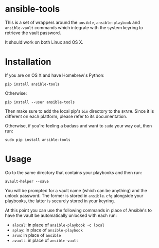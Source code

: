 ansible-tools
=============

This is a set of wrappers around the `ansible`, `ansible-playbook` and
`ansible-vault` commands which integrate with the system keyring to retrieve
the vault password.

It should work on both Linux and OS X.


# Installation

If you are on OS X and have Homebrew's Python:

    pip install ansible-tools

Otherwise:

    pip install --user ansible-tools

Then make sure to add the local pip's `bin` directory to the `$PATH`. Since it
is different on each platform, please refer to its documentation.

Otherwise, if you're feeling a badass and want to `sudo` your way out, then
run:

    sudo pip install ansible-tools


# Usage

Go to the same directory that contains your playbooks and then run:

    avault-helper --save

You will be prompted for a vault name (which can be anything) and the unlock
password. The former is stored in `ansible.cfg` alongside your playbooks, the
latter is securely stored in your keyring.

At this point you can use the following commands in place of Ansible's to have
the vault be automatically unlocked with each run:

* `alocal`: in place of `ansible-playbook -c local`
* `aplay`: in place of `ansible-playbook`
* `arun`: in place of `ansible`
* `avault`: in place of `ansible-vault`
